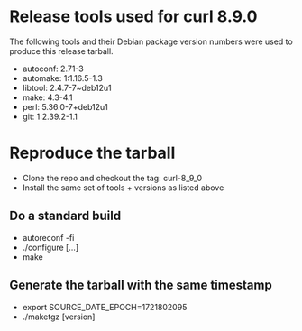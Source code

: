 # Release tools used for curl 8.9.0

The following tools and their Debian package version numbers were used to
produce this release tarball.

- autoconf: 2.71-3
- automake: 1:1.16.5-1.3
- libtool: 2.4.7-7~deb12u1
- make: 4.3-4.1
- perl: 5.36.0-7+deb12u1
- git: 1:2.39.2-1.1

# Reproduce the tarball

- Clone the repo and checkout the tag: curl-8_9_0
- Install the same set of tools + versions as listed above

## Do a standard build

- autoreconf -fi
- ./configure [...]
- make

## Generate the tarball with the same timestamp

- export SOURCE_DATE_EPOCH=1721802095
- ./maketgz [version]

